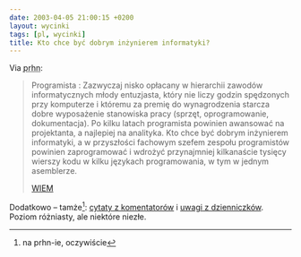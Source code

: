 ```yaml
---
date: 2003-04-05 21:00:15 +0200
layout: wycinki
tags: [pl, wycinki]
title: Kto chce być dobrym inżynierem informatyki?
---
```


Via <acronym title='pl.rec.humor.najlepsze'>prhn</acronym>:

> Programista
> : Zazwyczaj nisko opłacany w hierarchii zawodów informatycznych młody entuzjasta, który nie liczy godzin spędzonych przy komputerze i któremu za premię do wynagrodzenia starcza dobre wyposażenie stanowiska pracy (sprzęt, oprogramowanie, dokumentacja). Po kilku latach programista powinien awansować na projektanta, a najlepiej na analityka. Kto chce być dobrym inżynierem informatyki, a w przyszłości fachowym szefem zespołu programistów powinien zaprogramować i wdrożyć przynajmniej kilkanaście tysięcy wierszy kodu w kilku językach programowania, w tym w jednym asemblerze.
>
> [WIEM](http://wiem.onet.pl/ 'Wielka Internetowa Encyklopedia Multimedialna')

Dodatkowo – tamże[^1]: [cytaty z komentatorów](http://niusy.onet.pl/niusy.html?t=artykul&group=pl.rec.humor.najlepsze&aid=23652707 'z pl.pregierz') i [uwagi z dzienniczków](http://niusy.onet.pl/niusy.html?t=artykul&group=pl.rec.humor.najlepsze&aid=23673000 'z pl.listserv.chomor-l'). Poziom różniasty, ale niektóre niezłe.

[^1]: na prhn-ie, oczywiście
